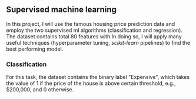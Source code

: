 ## Supervised machine learning
In this project, I will use the famous housing price prediction data and employ the two supervised ml algorithms (classification and regression). The dataset contains total 80 features with In doing so, I will apply many useful techniques (hyperparameter tuning, *scikit-learn* pipelines) to find the best performing model.

### Classification
For this task, the dataset contains the binary label "Expensive", which takes the value of 1 if the price of the house is above certain threshold, e.g., $200,000, and 0 otherwise.  